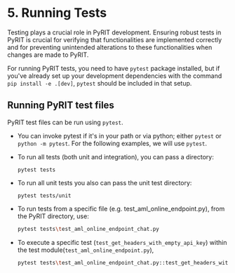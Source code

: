 # 5. Running Tests

Testing plays a crucial role in PyRIT development. Ensuring robust tests in PyRIT is crucial for verifying that functionalities are implemented correctly and for preventing unintended alterations to these functionalities when changes are made to PyRIT.

For running PyRIT tests, you need to have `pytest` package installed, but if you've already set up your development dependencies with the command
`pip install -e .[dev]`, `pytest` should be included in that setup.


## Running PyRIT test files
PyRIT test files can be run using `pytest`.

  * You can invoke pytest if it's in your path or via python; either `pytest` or `python -m pytest`. For the following examples, we will use `pytest`.

  * To run all tests (both unit and integration), you can pass a directory:

      ```
      pytest tests
      ```

  * To run all unit tests you also can pass the unit test directory:

      ```
      pytest tests/unit
      ```

  * To run tests from a specific file (e.g. test_aml_online_endpoint.py), from the PyRIT directory, use:

     ```bash
     pytest tests\test_aml_online_endpoint_chat.py
     ```

  * To execute a specific test (`test_get_headers_with_empty_api_key`) within the test module(`test_aml_online_endpoint.py`),
     ```bash
     pytest tests\test_aml_online_endpoint_chat.py::test_get_headers_with_empty_api_key
     ```
